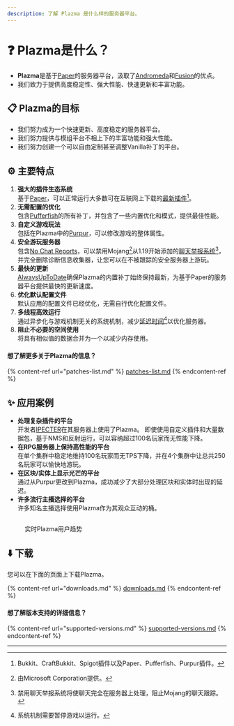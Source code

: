 ```yaml
---
description: 了解 Plazma 是什么样的服务器平台。
---
```


# ❓ Plazma是什么？

- **Plazma**是基于[Paper](https://github.com/PaperMC/Paper)的服务器平台，汲取了[Andromeda](https://github.com/EarendelArchived/Andromeda)和[Fusion](https://github.com/RuinedTechnologyUnify/Fusion)的优点。
- 我们致力于提供高度稳定性、强大性能、快速更新和丰富功能。

## 📋 Plazma的目标 <a href="#id-1" id="id-1"></a>

- 我们努力成为一个快速更新、高度稳定的服务器平台。
- 我们努力提供与模组平台不相上下的丰富功能和强大性能。
- 我们努力创建一个可以自由定制甚至调整Vanilla补丁的平台。

## ⚙️ 主要特点 <a href="#id-2" id="id-2"></a>

1. **强大的插件生态系统**\
   基于[Paper](https://github.com/PaperMC/Paper)，可以正常运行大多数可在互联网上下载的[最新插件](#user-content-fn-1)[^1]。
2. **无需配置的优化**\
   包含[Pufferfish](https://github.com/pufferfish-gg/Pufferfish)的所有补丁，并包含了一些内置优化和模式，提供最佳性能。
3. **自定义游戏玩法**\
   包括在Plazma中的[Purpur](https://github.com/PurpurMC/Purpur)，可以修改游戏的整体属性。
4. **安全游玩服务器**\
   包含[No Chat Reports](https://github.com/Aizistral-Studios/No-Chat-Reports)，可以禁用Mojang[^2]从1.19开始添加的[聊天举报系统](#user-content-fn-3)[^3]，并完全删除诊断信息收集器，让您可以在不被跟踪的安全服务器上游玩。
5. **最快的更新**\
   [AlwaysUpToDate](https://github.com/PlazmaMC/AlwaysUpToDate)确保Plazma的内置补丁始终保持最新，为基于Paper的服务器平台提供最快的更新速度。
6. **优化默认配置文件**\
   默认应用的配置文件已经优化，无需自行优化配置文件。
7. **多线程高效运行**\
   通过异步化与游戏机制无关的系统机制，减少[延迟时间](#user-content-fn-4)[^4]以优化服务器。
8. **阻止不必要的空间使用**\
   将具有相似值的数据合并为一个以减少内存使用。

#### 想了解更多关于Plazma的信息？ <a href="#etc-1" id="etc-1"></a>

{% content-ref url="patches-list.md" %}
[patches-list.md](patches-list.md)
{% endcontent-ref %}

## ✨ 应用案例 <a href="#id-3" id="id-3"></a>

- **处理复杂插件的平台**\
  开发者[IPECTER](https://github.com/IPECTER)在其服务器上使用了Plazma。 即使使用自定义插件和大量数据包，基于NMS和反射运行，可以容纳超过100名玩家而无性能下降。
- **在RPG服务器上保持高性能的平台**\
  在单个集群中稳定地维持100名玩家而无TPS下降，并在4个集群中让总共250名玩家可以愉快地游玩。
- **在区块/实体上显示光芒的平台**\
  通过从Purpur更改到Plazma，成功减少了大部分处理区块和实体时出现的延迟。
- **许多流行主播选择的平台**\
  许多知名主播选择使用Plazma作为其观众互动的桶。

<figure><img src="https://camo.githubusercontent.com/22acffd515755c2cee2078a7697ff35351c5ec7148eb2806deedbe63df1c4ed7/68747470733a2f2f6273746174732e6f72672f7369676e6174757265732f7365727665722d696d706c656d656e746174696f6e2f506c617a6d612e737667" alt=""><figcaption><p>实时Plazma用户趋势</p></figcaption></figure>

## ⬇️ 下载

您可以在下面的页面上下载Plazma。

{% content-ref url="downloads.md" %}
[downloads.md](downloads.md)
{% endcontent-ref %}

#### 想了解版本支持的详细信息？

{% content-ref url="supported-versions.md" %}
[supported-versions.md](supported-versions.md)
{% endcontent-ref %}

***

[^1]: Bukkit、CraftBukkit、Spigot插件以及Paper、Pufferfish、Purpur插件。

[^2]: 由Microsoft Corporation提供。

[^3]: 禁用聊天举报系统将使聊天完全在服务器上处理，阻止Mojang的聊天跟踪。

[^4]: 系统机制需要暂停游戏以运行。

